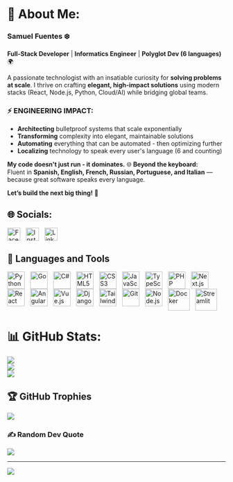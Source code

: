 
# 💫 About Me:

### **Samuel Fuentes** ❄️  
**Full-Stack Developer** | **Informatics Engineer** | **Polyglot Dev (6 languages)** 🌍  

A passionate technologist with an insatiable curiosity for **solving problems at scale**. I thrive on crafting **elegant, high-impact solutions** using modern stacks (React, Node.js, Python, Cloud/AI) while bridging global teams.  

### ⚡ ENGINEERING IMPACT:
- **Architecting** bulletproof systems that scale exponentially 
- **Transforming** complexity into elegant, maintainable solutions
- **Automating** everything that can be automated - then optimizing further
- **Localizing** technology to speak every user's language (6 and counting)

**My code doesn't just run - it dominates.**
🌐 **Beyond the keyboard:**  
Fluent in **Spanish, English, French, Russian, Portuguese, and Italian** — because great software speaks every language.  

**Let’s build the next big thing!** 🚀 
<br/>

## 🌐 Socials:

[<img align="left" src="https://cdn.jsdelivr.net/gh/devicons/devicon@latest/icons/facebook/facebook-original.svg" alt="Facebook" width="30" height="30" style="padding-right:10px;"/>](https://www.facebook.com/samuelgenius1034?mibextid=ZbWKwL)
[<img align="left" src="https://cdn.iconscout.com/icon/free/png-512/free-instagram-logo-icon-download-in-svg-png-gif-file-formats--social-media-pack-logos-icons-1583142.png?f=webp&w=256" alt="Instagram" width="30" height="30" style="padding-right:10px;"/>](https://instagram.com/samuelgenius1034?igshid=MzNlNGNkZWQ4Mg==)
[<img align="left" src="https://cdn.jsdelivr.net/gh/devicons/devicon/icons/linkedin/linkedin-original.svg" alt="LinkedIn" width="30" height="30" style="padding-right:10px;"/>](https://www.linkedin.com/in/samuelgenius/)
<br clear="both"/>



## 🧰 Languages and Tools

<img align="left" src="https://cdn.jsdelivr.net/gh/devicons/devicon/icons/python/python-original.svg" alt="Python" width="40" height="40" style="padding-right:10px;"/>
<img align="left" src="https://cdn.jsdelivr.net/gh/devicons/devicon/icons/go/go-original.svg" alt="Go" width="40" height="40" style="padding-right:10px;"/>
<img align="left" src="https://cdn.jsdelivr.net/gh/devicons/devicon/icons/csharp/csharp-original.svg" alt="C#" width="40" height="40" style="padding-right:10px;"/>
<img align="left" src="https://cdn.jsdelivr.net/gh/devicons/devicon/icons/html5/html5-original.svg" alt="HTML5" width="40" height="40" style="padding-right:10px;"/>
<img align="left" src="https://cdn.jsdelivr.net/gh/devicons/devicon/icons/css3/css3-original.svg" alt="CSS3" width="40" height="40" style="padding-right:10px;"/>
<img align="left" src="https://cdn.jsdelivr.net/gh/devicons/devicon/icons/javascript/javascript-original.svg" alt="JavaScript" width="40" height="40" style="padding-right:10px;"/>
<img align="left" src="https://cdn.jsdelivr.net/gh/devicons/devicon/icons/typescript/typescript-original.svg" alt="TypeScript" width="40" height="40" style="padding-right:10px;"/>
<img align="left" src="https://cdn.jsdelivr.net/gh/devicons/devicon/icons/php/php-original.svg" alt="PHP" width="40" height="40" style="padding-right:10px;"/>
<img align="left" src="https://cdn.jsdelivr.net/gh/devicons/devicon/icons/nextjs/nextjs-original.svg" alt="Next.js" width="40" height="40" style="padding-right:10px;"/>
<img align="left" src="https://cdn.jsdelivr.net/gh/devicons/devicon/icons/react/react-original.svg" alt="React" width="40" height="40" style="padding-right:10px;"/>
<img align="left" src="https://cdn.jsdelivr.net/gh/devicons/devicon/icons/angularjs/angularjs-original.svg" alt="Angular" width="40" height="40" style="padding-right:10px;"/>
<img align="left" src="https://cdn.jsdelivr.net/gh/devicons/devicon/icons/vuejs/vuejs-original.svg" alt="Vue.js" width="40" height="40" style="padding-right:10px;"/>
<img align="left" src="https://cdn.jsdelivr.net/gh/devicons/devicon/icons/django/django-plain.svg" alt="Django" width="40" height="40" style="padding-right:10px"/>
<img align="left" src="https://cdn.jsdelivr.net/gh/devicons/devicon@latest/icons/tailwindcss/tailwindcss-original.svg" alt="Tailwind" width="40" height="40" style="padding-right:10px;"/>
<img align="left" src="https://cdn.jsdelivr.net/gh/devicons/devicon@latest/icons/git/git-original.svg" alt="Git" width="40" height="40" style="padding-right:10px;"/>
<img align="left" src="https://cdn.jsdelivr.net/gh/devicons/devicon/icons/nodejs/nodejs-original.svg" alt="Node.js" width="40" height="40" style="padding-right:10px;"/>
<img align="left" src="https://cdn.jsdelivr.net/gh/devicons/devicon@latest/icons/docker/docker-original.svg" alt="Docker" width="50" height="50" style="padding-right:10px"/>
<img align="left" src="https://cdn.jsdelivr.net/gh/devicons/devicon@latest/icons/streamlit/streamlit-original.svg" alt="Streamlit" width="50" height="50" style="padding-right:10px"/>
<br/>
          

<br clear="both"/>

# 📊 GitHub Stats:
![](https://github-readme-stats.vercel.app/api?username=samuel1034&theme=radical&hide_border=true&include_all_commits=true&count_private=true&cache_seconds=0)<br/>
![](https://github-readme-streak-stats.herokuapp.com/?user=samuel1034&theme=radical&hide_border=true&cache_seconds=0)<br/>
![](https://github-readme-stats.vercel.app/api/top-langs/?username=samuel1034&theme=radical&hide_border=true&include_all_commits=true&count_private=true&layout=compact&cache_seconds=0)<br/>




## 🏆 GitHub Trophies
![](https://github-profile-trophy.vercel.app/?username=samuel1034&theme=radical&no-frame=false&no-bg=true&margin-w=4)

### ✍️ Random Dev Quote
![](https://quotes-github-readme.vercel.app/api?type=horizontal&theme=radical)

---
[![](https://visitcount.itsvg.in/api?id=samuel1034&icon=0&color=0)](https://visitcount.itsvg.in)

<!-- Proudly created with GPRM ( https://gprm.itsvg.in ) -->

<!--
**samuel1034/samuel1034** is a ✨ _special_ ✨ repository because its `README.md` (this file) appears on your GitHub profile.

Here are some ideas to get you started:

- 🔭 I’m currently working on ...
- 🌱 I’m currently learning ...
- 👯 I’m looking to collaborate on ...
- 🤔 I’m looking for help with ...
- 💬 Ask me about ...
- 📫 How to reach me: ...
- 😄 Pronouns: ...
- ⚡ Fun fact: ...
-->
